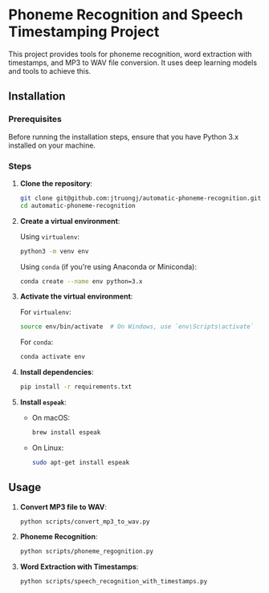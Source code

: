 # Phoneme Recognition and Speech Timestamping Project

This project provides tools for phoneme recognition, word extraction with timestamps, and MP3 to WAV file conversion. It uses deep learning models and tools to achieve this.

## Installation

### Prerequisites

Before running the installation steps, ensure that you have Python 3.x installed on your machine.

### Steps

1. **Clone the repository**:
   
   ```bash
   git clone git@github.com:jtruongj/automatic-phoneme-recognition.git
   cd automatic-phoneme-recognition
   ```

2. **Create a virtual environment**:
   
   Using `virtualenv`:
   
   ```bash
   python3 -m venv env
   ```

   Using `conda` (if you're using Anaconda or Miniconda):
   
   ```bash
   conda create --name env python=3.x
   ```

3. **Activate the virtual environment**:

   For `virtualenv`:
   
   ```bash
   source env/bin/activate  # On Windows, use `env\Scripts\activate`
   ```

   For `conda`:

   ```bash
   conda activate env
   ```

4. **Install dependencies**:

   ```bash
   pip install -r requirements.txt
   ```

5. **Install `espeak`**:

   - On macOS:
     
     ```bash
     brew install espeak
     ```

   - On Linux:

     ```bash
     sudo apt-get install espeak
     ```

## Usage
1. **Convert MP3 file to WAV**:

   ```bash
   python scripts/convert_mp3_to_wav.py
   ```

2. **Phoneme Recognition**:

   ```bash
   python scripts/phoneme_regognition.py
   ```

3. **Word Extraction with Timestamps**:

   ```bash
   python scripts/speech_recognition_with_timestamps.py
   ```

